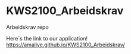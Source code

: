 # KWS2100_Arbeidskrav

Arbeidskrav repo

Here´s the link to our application!
https://amaliye.github.io/KWS2100_Arbeidskrav/

